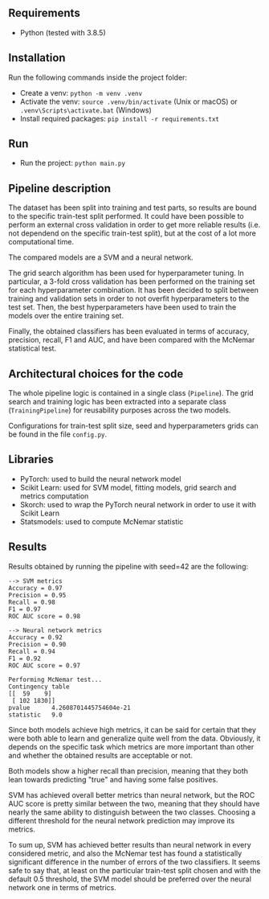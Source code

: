 ## Requirements

- Python (tested with 3.8.5)

## Installation

Run the following commands inside the project folder:

- Create a venv: `python -m venv .venv`
- Activate the venv: `source .venv/bin/activate` (Unix or macOS) or `.venv\Scripts\activate.bat` (Windows)
- Install required packages: `pip install -r requirements.txt`

## Run

- Run the project: `python main.py`

## Pipeline description

The dataset has been split into training and test parts, so results are bound to the specific train-test split performed. It could have been possible to perform an external cross validation in order to get more reliable results (i.e. not dependend on the specific train-test split), but at the cost of a lot more computational time.

The compared models are a SVM and a neural network.

The grid search algorithm has been used for hyperparameter tuning. In particular, a 3-fold cross validation has been performed on the training set for each hyperparameter combination. It has been decided to split between training and validation sets in order to not overfit hyperparameters to the test set. Then, the best hyperparameters have been used to train the models over the entire training set.

Finally, the obtained classifiers has been evaluated in terms of accuracy, precision, recall, F1 and AUC, and have been compared with the McNemar statistical test.

## Architectural choices for the code

The whole pipeline logic is contained in a single class (`Pipeline`). The grid search and training logic has been extracted into a separate class (`TrainingPipeline`) for reusability purposes across the two models.

Configurations for train-test split size, seed and hyperparameters grids can be found in the file `config.py`.

## Libraries

- PyTorch: used to build the neural network model
- Scikit Learn: used for SVM model, fitting models, grid search and metrics computation
- Skorch: used to wrap the PyTorch neural network in order to use it with Scikit Learn
- Statsmodels: used to compute McNemar statistic

## Results

Results obtained by running the pipeline with seed=42 are the following:

```
--> SVM metrics
Accuracy = 0.97
Precision = 0.95
Recall = 0.98
F1 = 0.97
ROC AUC score = 0.98

--> Neural network metrics
Accuracy = 0.92
Precision = 0.90
Recall = 0.94
F1 = 0.92
ROC AUC score = 0.97

Performing McNemar test...
Contingency table
[[  59    9]
 [ 102 1830]]
pvalue      4.2608701445754604e-21
statistic   9.0
```

Since both models achieve high metrics, it can be said for certain that they were both able to learn and generalize quite well from the data. Obviously, it depends on the specific task which metrics are more important than other and whether the obtained results are acceptable or not.

Both models show a higher recall than precision, meaning that they both lean towards predicting "true" and having some false positives.

SVM has achieved overall better metrics than neural network, but the ROC AUC score is pretty similar between the two, meaning that they should have nearly the same ability to distinguish between the two classes. Choosing a different threshold for the neural network prediction may improve its metrics.

To sum up, SVM has achieved better results than neural network in every considered metric, and also the McNemar test has found a statistically significant difference in the number of errors of the two classifiers. It seems safe to say that, at least on the particular train-test split chosen and with the default 0.5 threshold, the SVM model should be preferred over the neural network one in terms of metrics.